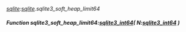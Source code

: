 _[sqlite](../../modules/sqlite/sqlite-module.md):[sqlite](../../modules/sqlite/sqlite-module.md).sqlite3\_soft\_heap\_limit64_
##### Function sqlite3\_soft\_heap\_limit64:[sqlite3_int64](../../modules/sqlite/sqlite-sqlite3_int64.md)( N:[sqlite3_int64](../../modules/sqlite/sqlite-sqlite3_int64.md) )
